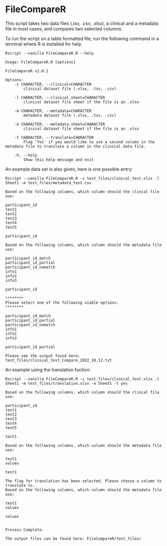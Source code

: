 # FileCompareR
This script takes two data files (.tsv, .csv, .xlsx), a clinical and a metadata file in most cases, and compares two selected columns.

To run the script on a table formatted file, run the following command in a terminal where R is installed for help.

```
Rscript --vanilla FileCompareR.R --help
```

```
Usage: FileCompareR.R [options]

FileCompareR v2.0.1

Options:
	-c CHARACTER, --clinical=CHARACTER
		clinical dataset file (.xlsx, .tsv, .csv)

	-l CHARACTER, --clinical_sheet=CHARACTER
		clinical dataset file sheet if the file is an .xlsx

	-m CHARACTER, --metadata=CHARACTER
		metadata dataset file (.xlsx, .tsv, .csv)

	-e CHARACTER, --metadata_sheet=CHARACTER
		clinical dataset file sheet if the file is an .xlsx

	-t CHARACTER, --translate=CHARACTER
		Flag 'Yes' if you would like to use a second column in the metadata file to translate a column in the clinical data file.

	-h, --help
		Show this help message and exit
```
    
An example data set is also given, here is one possible entry:

```
Rscript --vanilla FileCompareR.R -c test_files/clinical_test.xlsx -l Sheet1 -m test_files/metadata_test.csv 

Based on the following columns, which column should the clincal file use:

participant_id
test1
test2
test3
test4
test5

participant_id

Based on the following columns, which column should the metadata file use:

participant_id_match
participant_id_partial
participant_id_nomatch
info1
info2
info3

participant_id

********
Please select one of the following viable options:
********

participant_id_match
participant_id_partial
participant_id_nomatch
info1
info2
info3

participant_id_partial

Please see the output found here: test_files/clinical_test_Compare_2022_10_12.txt
```

An example using the translation fuction:

```
Rscript --vanilla FileCompareR.R -c test_files/clinical_test.xlsx -l Sheet1 -m test_files/translation.xlsx -e Sheet1 -t yes

Based on the following columns, which column should the clincal file use:

participant_id
test1
test2
test3
test4
test5

test1

Based on the following columns, which column should the metadata file use:

test1
values

test1

The flag for translation has been selected. Please choose a column to translate to.
Based on the following columns, which column should the metadata file use:

test1
values

values


Process Complete.

The output files can be found here: FileCompareR/test_files/

```
